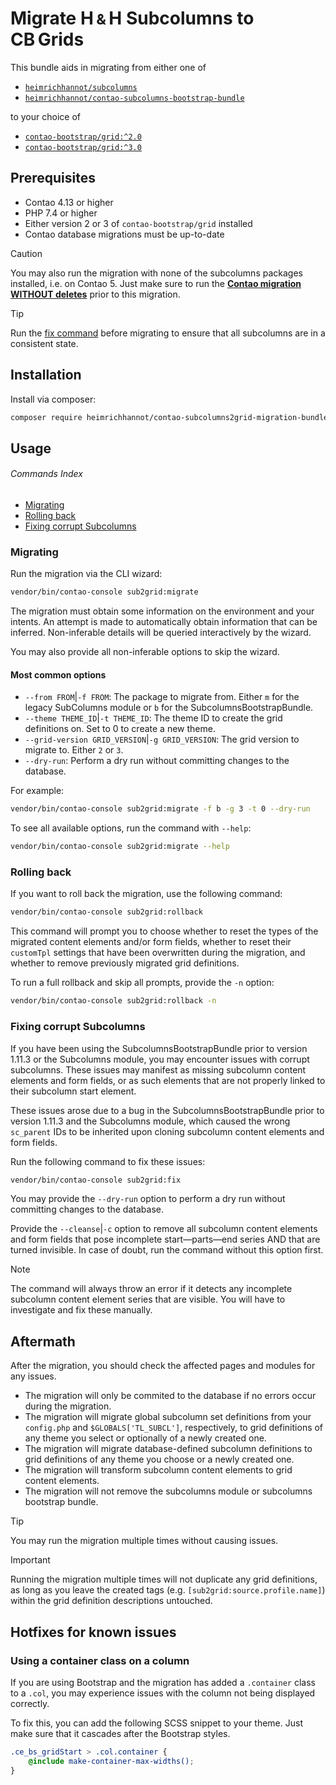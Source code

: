 # Migrate H&#8239;<small>&amp;</small>&#8239;H Subcolumns to CB&#8239;Grids

This bundle aids in migrating from either one of
- [`heimrichhannot/subcolumns`](https://github.com/heimrichhannot/contao-subcolumns)
- [`heimrichhannot/contao-subcolumns-bootstrap-bundle`](https://github.com/heimrichhannot/contao-subcolumns-bootstrap-bundle)

to your choice of
- [`contao-bootstrap/grid:^2.0`](https://github.com/contao-bootstrap/grid)
- [`contao-bootstrap/grid:^3.0`](https://contao-bootstrap.de/bootstrap-5-verwenden.html)


## Prerequisites

- Contao 4.13 or higher
- PHP 7.4 or higher
- Either version 2 or 3 of `contao-bootstrap/grid` installed
- Contao database migrations must be up-to-date

> [!CAUTION]
> You may also run the migration with none of the subcolumns packages installed, i.e. on Contao 5.
> Just make sure to run the <ins>**Contao migration WITHOUT deletes**</ins> prior to this migration. 

> [!TIP]
> Run the [fix command](#fixing-corrupt-subcolumns) before migrating to ensure that all subcolumns are in a consistent state.


## Installation

Install via composer:

```bash
composer require heimrichhannot/contao-subcolumns2grid-migration-bundle:dev-trunk
```


## Usage

###### Commands Index

- [Migrating](#migrating)
- [Rolling back](#rolling-back)
- [Fixing corrupt Subcolumns](#fixing-corrupt-subcolumns)

### Migrating

Run the migration via the CLI wizard:

```bash
vendor/bin/contao-console sub2grid:migrate
```

The migration must obtain some information on the environment and your intents.
An attempt is made to automatically obtain information that can be inferred.
Non-inferable details will be queried interactively by the wizard.

You may also provide all non-inferable options to skip the wizard.

#### Most common options

- `--from FROM`|`-f FROM`: The package to migrate from. Either `m` for the legacy SubColumns module or `b` for the SubcolumnsBootstrapBundle.
- `--theme THEME_ID`|`-t THEME_ID`: The theme ID to create the grid definitions on. Set to 0 to create a new theme.
- `--grid-version GRID_VERSION`|`-g GRID_VERSION`: The grid version to migrate to. Either `2` or `3`.
- `--dry-run`: Perform a dry run without committing changes to the database.

For example:
```bash
vendor/bin/contao-console sub2grid:migrate -f b -g 3 -t 0 --dry-run
```

To see all available options, run the command with `--help`:

```bash
vendor/bin/contao-console sub2grid:migrate --help
```


### Rolling back

If you want to roll back the migration, use the following command:

```bash
vendor/bin/contao-console sub2grid:rollback
```

This command will prompt you to choose whether to reset the types of the migrated content elements and/or form fields,
whether to reset their `customTpl` settings that have been overwritten during the migration, and whether to remove
previously migrated grid definitions.

To run a full rollback and skip all prompts, provide the `-n` option:

```bash
vendor/bin/contao-console sub2grid:rollback -n
```


### Fixing corrupt Subcolumns

If you have been using the SubcolumnsBootstrapBundle prior to version 1.11.3 or the Subcolumns module, you may encounter issues with corrupt subcolumns.
These issues may manifest as missing subcolumn content elements and form fields, or as such elements that are not properly linked to their subcolumn start element.

These issues arose due to a bug in the SubcolumnsBootstrapBundle prior to version 1.11.3 and the Subcolumns module, which caused the wrong `sc_parent` IDs to be inherited upon cloning subcolumn content elements and form fields.

Run the following command to fix these issues:

```bash
vendor/bin/contao-console sub2grid:fix
```

You may provide the `--dry-run` option to perform a dry run without committing changes to the database.

Provide the `--cleanse`|`-c` option to remove all subcolumn content elements and form fields that pose incomplete start&mdash;parts&mdash;end series AND that are turned invisible. In case of doubt, run the command without this option first.

> [!NOTE]
> The command will always throw an error if it detects any incomplete subcolumn content element series that are visible. You will have to investigate and fix these manually.


## Aftermath

After the migration, you should check the affected pages and modules for any issues.

- The migration will only be commited to the database if no errors occur during the migration.
- The migration will migrate global subcolumn set definitions from your `config.php` and `$GLOBALS['TL_SUBCL']`,
  respectively, to grid definitions of any theme you select or optionally of a newly created one.
- The migration will migrate database-defined subcolumn definitions to grid definitions of any theme you choose or
  a newly created one.
- The migration will transform subcolumn content elements to grid content elements.
- The migration will not remove the subcolumns module or subcolumns bootstrap bundle.

> [!TIP]
> You may run the migration multiple times without causing issues.

> [!IMPORTANT]
> Running the migration multiple times will not duplicate any grid definitions, as long as you leave the created tags
> (e.g. `[sub2grid:source.profile.name]`) within the grid definition descriptions untouched. 

## Hotfixes for known issues

### Using a container class on a column

If you are using Bootstrap and the migration has added a `.container` class to a `.col`, you may experience issues with the column not being displayed correctly.

To fix this, you can add the following SCSS snippet to your theme. Just make sure that it cascades after the Bootstrap styles. 

```scss
.ce_bs_gridStart > .col.container {
    @include make-container-max-widths();
}
```
